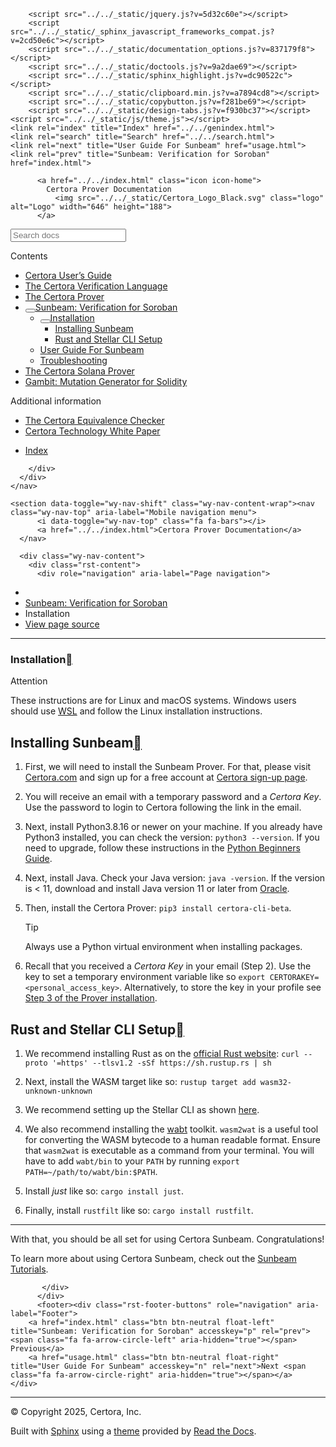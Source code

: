 <!DOCTYPE html><html class="writer-html5" lang="en" data-content_root="../../"><head>
  <meta charset="utf-8"><meta name="viewport" content="width=device-width, initial-scale=1">

  <meta name="viewport" content="width=device-width, initial-scale=1.0">
  <title>Installation — Certora Prover Documentation 0.0 documentation</title>
      <link rel="stylesheet" type="text/css" href="../../_static/pygments.css?v=80d5e7a1">
      <link rel="stylesheet" type="text/css" href="../../_static/css/theme.css?v=19f00094">
      <link rel="stylesheet" type="text/css" href="../../_static/copybutton.css?v=76b2166b">
      <link rel="stylesheet" type="text/css" href="../../_static/custom.css?v=098d337b">
      <link rel="stylesheet" type="text/css" href="../../_static/sphinx-design.min.css?v=87e54e7c">

  
  <!--[if lt IE 9]>
    <script src="../../_static/js/html5shiv.min.js"></script>
  <![endif]-->
  
        <script src="../../_static/jquery.js?v=5d32c60e"></script>
        <script src="../../_static/_sphinx_javascript_frameworks_compat.js?v=2cd50e6c"></script>
        <script src="../../_static/documentation_options.js?v=837179f8"></script>
        <script src="../../_static/doctools.js?v=9a2dae69"></script>
        <script src="../../_static/sphinx_highlight.js?v=dc90522c"></script>
        <script src="../../_static/clipboard.min.js?v=a7894cd8"></script>
        <script src="../../_static/copybutton.js?v=f281be69"></script>
        <script src="../../_static/design-tabs.js?v=f930bc37"></script>
    <script src="../../_static/js/theme.js"></script>
    <link rel="index" title="Index" href="../../genindex.html">
    <link rel="search" title="Search" href="../../search.html">
    <link rel="next" title="User Guide For Sunbeam" href="usage.html">
    <link rel="prev" title="Sunbeam: Verification for Soroban" href="index.html"> 
</head>

<body class="wy-body-for-nav"> 
  <div class="wy-grid-for-nav">
    <nav data-toggle="wy-nav-shift" class="wy-nav-side">
      <div class="wy-side-scroll">
        <div class="wy-side-nav-search">

          
          
          <a href="../../index.html" class="icon icon-home">
            Certora Prover Documentation
              <img src="../../_static/Certora_Logo_Black.svg" class="logo" alt="Logo" width="646" height="188">
          </a>
<div role="search">
  <form id="rtd-search-form" class="wy-form" action="../../search.html" method="get">
    <input type="text" name="q" placeholder="Search docs" aria-label="Search docs">
    <input type="hidden" name="check_keywords" value="yes">
    <input type="hidden" name="area" value="default">
  </form>
</div>
        </div><div class="wy-menu wy-menu-vertical" data-spy="affix" role="navigation" aria-label="Navigation menu">
              <p class="caption" role="heading"><span class="caption-text">Contents</span></p>
<ul class="current" aria-expanded="true">
<li class="toctree-l1"><a class="reference internal" href="../user-guide/index.html">Certora User’s Guide</a></li>
<li class="toctree-l1"><a class="reference internal" href="../cvl/index.html">The Certora Verification Language</a></li>
<li class="toctree-l1"><a class="reference internal" href="../prover/index.html">The Certora Prover</a></li>
<li class="toctree-l1 current" aria-expanded="true"><a class="reference internal" href="index.html"><button class="toctree-expand" title="Open/close menu"></button>Sunbeam: Verification for Soroban</a><ul class="" aria-expanded="false">
<li class="toctree-l2 current" aria-expanded="true"><a class="reference internal current" href="#" aria-expanded="true"><button class="toctree-expand" title="Open/close menu"></button>Installation</a><ul>
<li class="toctree-l3"><a class="reference internal" href="#installing-sunbeam">Installing Sunbeam</a></li>
<li class="toctree-l3"><a class="reference internal" href="#rust-and-stellar-cli-setup">Rust and Stellar CLI Setup</a></li>
</ul>
</li>
<li class="toctree-l2"><a class="reference internal" href="usage.html">User Guide For Sunbeam</a></li>
<li class="toctree-l2"><a class="reference internal" href="troubleshooting.html">Troubleshooting</a></li>
</ul>
</li>
<li class="toctree-l1"><a class="reference internal" href="../solana/index.html">The Certora Solana Prover</a></li>
<li class="toctree-l1"><a class="reference internal" href="../gambit/index.html">Gambit: Mutation Generator for Solidity</a></li>
</ul>
<p class="caption" role="heading"><span class="caption-text">Additional information</span></p>
<ul>
<li class="toctree-l1"><a class="reference internal" href="../equiv-check/index.html">The Certora Equivalence Checker</a></li>
<li class="toctree-l1"><a class="reference internal" href="../whitepaper/index.html">Certora Technology White Paper</a></li>
</ul>
<ul>
<li class="toctree-l1"><a class="reference internal" href="../../genindex.html">Index</a></li>
</ul>

        </div>
      </div>
    </nav>

    <section data-toggle="wy-nav-shift" class="wy-nav-content-wrap"><nav class="wy-nav-top" aria-label="Mobile navigation menu">
          <i data-toggle="wy-nav-top" class="fa fa-bars"></i>
          <a href="../../index.html">Certora Prover Documentation</a>
      </nav>

      <div class="wy-nav-content">
        <div class="rst-content">
          <div role="navigation" aria-label="Page navigation">
  <ul class="wy-breadcrumbs">
      <li><a href="../../index.html" class="icon icon-home" aria-label="Home"></a></li>
          <li class="breadcrumb-item"><a href="index.html">Sunbeam: Verification for Soroban</a></li>
      <li class="breadcrumb-item active">Installation</li>
      <li class="wy-breadcrumbs-aside">
            <a href="../../_sources/docs/sunbeam/installation.rst.txt" rel="nofollow"> View page source</a>
      </li>
  </ul>
  <hr>
</div>
          <div role="main" class="document" itemscope="itemscope" itemtype="http://schema.org/Article">
           <div itemprop="articleBody">
             
  <section id="installation">
<h1>Installation<a class="headerlink" href="#installation" title="Link to this heading"></a></h1>
<div class="admonition attention">
<p class="admonition-title">Attention</p>
<p>These instructions are for Linux and macOS systems.
Windows users should use <a class="reference external" href="https://learn.microsoft.com//install">WSL</a> and follow the
Linux installation instructions.</p>
</div>
<section id="installing-sunbeam">
<h2>Installing Sunbeam<a class="headerlink" href="#installing-sunbeam" title="Link to this heading"></a></h2>
<ol class="arabic">
<li><p>First, we will need to install the Sunbeam Prover.
For that, please visit <a class="reference external" href="https://www.certora.com/">Certora.com</a> and sign up for a
free account at <a class="reference external" href="https://www.certora.com/signup">Certora sign-up page</a>.</p></li>
<li><p>You will receive an email with a temporary password and a <em>Certora Key</em>.
Use the password to login to Certora following the link in the email.</p></li>
<li><p>Next, install Python3.8.16 or newer on your machine.
If you already have Python3 installed, you can check the version: <code class="docutils literal notranslate"><span class="pre">python3</span> <span class="pre">--version</span></code>.
If you need to upgrade, follow these instructions in the
<a class="reference external" href="https://wiki.python.org/moin/BeginnersGuide/Download">Python Beginners Guide</a>.</p></li>
<li><p>Next, install Java. Check your Java version: <code class="docutils literal notranslate"><span class="pre">java</span> <span class="pre">-version</span></code>.
If the version is &lt; 11, download and install Java version 11 or later from
<a class="reference external" href="https://www.oracle.com/java/technologies/downloads/">Oracle</a>.</p></li>
<li><p>Then, install the Certora Prover: <code class="docutils literal notranslate"><span class="pre">pip3</span> <span class="pre">install</span> <span class="pre">certora-cli-beta</span></code>.</p>
<div class="admonition tip">
<p class="admonition-title">Tip</p>
<p>Always use a Python virtual environment when installing packages.</p>
</div>
</li>
<li><p>Recall that you received a <em>Certora Key</em> in your email (Step 2).
Use the key to set a temporary environment variable like so
<code class="docutils literal notranslate"><span class="pre">export</span> <span class="pre">CERTORAKEY=&lt;personal_access_key&gt;</span></code>.
Alternatively, to store the key in your profile see
<a class="reference internal" href="../user-guide/install.html#installation-step-3"><span class="std std-ref">Step 3 of the Prover installation</span></a>.</p></li>
</ol>
</section>
<section id="rust-and-stellar-cli-setup">
<h2>Rust and Stellar CLI Setup<a class="headerlink" href="#rust-and-stellar-cli-setup" title="Link to this heading"></a></h2>
<ol class="arabic simple">
<li><p>We recommend installing Rust as on the
<a class="reference external" href="https://www.rust-lang.org/tools/install">official Rust website</a>:
<code class="docutils literal notranslate"><span class="pre">curl</span> <span class="pre">--proto</span> <span class="pre">'=https'</span> <span class="pre">--tlsv1.2</span> <span class="pre">-sSf</span> <span class="pre">https://sh.rustup.rs</span> <span class="pre">|</span> <span class="pre">sh</span></code></p></li>
<li><p>Next, install the WASM target like so: <code class="docutils literal notranslate"><span class="pre">rustup</span> <span class="pre">target</span> <span class="pre">add</span> <span class="pre">wasm32-unknown-unknown</span></code></p></li>
<li><p>We recommend setting up the Stellar CLI as shown
<a class="reference external" href="https://developers.stellar.org/docs/build/smart-contracts/getting-started/setup#install-the-stellar-cli">here</a>.</p></li>
<li><p>We also recommend installing the <a class="reference external" href="https://github.com/WebAssembly/wabt">wabt</a> toolkit.
<code class="docutils literal notranslate"><span class="pre">wasm2wat</span></code> is a useful tool for converting the WASM bytecode to a human readable format.
Ensure that <code class="docutils literal notranslate"><span class="pre">wasm2wat</span></code> is executable as a command from your terminal.
You will have to add <code class="docutils literal notranslate"><span class="pre">wabt/bin</span></code> to your <code class="docutils literal notranslate"><span class="pre">PATH</span></code> by running
<code class="docutils literal notranslate"><span class="pre">export</span> <span class="pre">PATH=~/path/to/wabt/bin:$PATH</span></code>.</p></li>
<li><p>Install <cite>just</cite> like so: <code class="docutils literal notranslate"><span class="pre">cargo</span> <span class="pre">install</span> <span class="pre">just</span></code>.</p></li>
<li><p>Finally, install <code class="docutils literal notranslate"><span class="pre">rustfilt</span></code> like so: <code class="docutils literal notranslate"><span class="pre">cargo</span> <span class="pre">install</span> <span class="pre">rustfilt</span></code>.</p></li>
</ol>
<hr class="docutils">
<p>With that, you should be all set for using Certora Sunbeam. Congratulations!</p>
<p>To learn more about using Certora Sunbeam, check out the
<a class="reference external" href="https://certora-sunbeam-tutorials.readthedocs-hosted.com/en/latest/">Sunbeam Tutorials</a>.</p>
</section>
</section>


           </div>
          </div>
          <footer><div class="rst-footer-buttons" role="navigation" aria-label="Footer">
        <a href="index.html" class="btn btn-neutral float-left" title="Sunbeam: Verification for Soroban" accesskey="p" rel="prev"><span class="fa fa-arrow-circle-left" aria-hidden="true"></span> Previous</a>
        <a href="usage.html" class="btn btn-neutral float-right" title="User Guide For Sunbeam" accesskey="n" rel="next">Next <span class="fa fa-arrow-circle-right" aria-hidden="true"></span></a>
    </div>

  <hr>

  <div role="contentinfo">
    <p>© Copyright 2025, Certora, Inc.</p>
  </div>

  Built with <a href="https://www.sphinx-doc.org/">Sphinx</a> using a
    <a href="https://github.com/readthedocs/sphinx_rtd_theme">theme</a>
    provided by <a href="https://readthedocs.org">Read the Docs</a>.
   

</footer>
        </div>
      </div>
    </section>
  </div>
  <script>
      jQuery(function () {
          SphinxRtdTheme.Navigation.enable(true);
      });
  </script> 


</body></html>